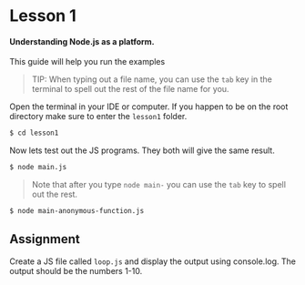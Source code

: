 # Lesson 1

#### Understanding Node.js as a platform.

This guide will help you run the examples

> TIP:  When typing out a file name, you can use the `tab` key in the terminal to spell out the rest of the file name for you.

Open the terminal in your IDE or computer.  If you happen to be on the root directory make sure to enter the `lesson1` folder.

```sh
$ cd lesson1
```

Now lets test out the JS programs.  They both will give the same result.

```sh
$ node main.js
```

> Note that after you type `node main-` you can use the `tab` key to spell out the rest.

```sh
$ node main-anonymous-function.js
```

## Assignment

Create a JS file called `loop.js` and display the output using console.log.  The output should be the numbers 1-10.
